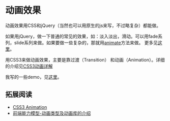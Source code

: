 # 动画效果
动画效果用CSS和jQuery（当然也可以用原生的js来写，不过略复杂）都能做。

如果用jQuery，做一下普通的常见的效果，如：淡入淡出，滑动。可以用fade系列，slide系列来做。如果要做一些复杂的，那就用[animate](http://api.jquery.com/animate/)方法来做。 更多见[这里](http://api.jquery.com/category/effects/)。

用CSS3来做动画效果，主要是靠过渡（Transition） 和动画（Animation）。详细的介绍见[CSS3动画详解](http://beiyuu.com/css3-animation/)

我写的一些demo，见[这里](demo/index.html)。

## 拓展阅读
* [CSS3 Animation](http://www.html-js.com/article/2607)
* [前端能力模型-动画类型及动画库的介绍](http://blog.csdn.net/zqjflash/article/details/44903859)